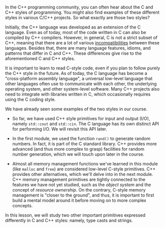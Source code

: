 In the C++ programming community, you can often hear about the C and C++ styles of programming. 
You might also find examples of these different styles in various C/C++ projects.
So what exactly are those two styles?

Initially, the C++ language was developed as an extension of the C language.
Even as of today, most of the code written in C can also be compiled by C++ compilers.
However, in general, C is not a strict subset of C++, meaning that 
there are a lot of various [incompatibilities](https://en.wikipedia.org/wiki/Compatibility_of_C_and_C%2B%2B) 
between these languages.
Besides that, there are many language features, idioms, and patterns that differ in C and C++.
These differences give rise to the aforementioned C and C++ styles.

It is important to learn to read C-style code, even if you plan to follow purely the C++ style in the future.
As of today, the C language has become a "cross-platform assembly language",
a universal low-level language that other languages often use to communicate
with each other, the underlying operating system, and other system-level software.
Many C++ projects also need to integrate with libraries written in C,
which occasionally requires using the C coding style.

We have already seen some examples of the two styles in our course.

- So far, we have used C++ style primitives for input and output (I/O), 
  namely `std::cout` and `std::cin`.
  The C language has its own distinct API for performing I/O. 
  We will revisit this API later. 

- In the first module, we used the function `rand()` to generate random numbers. 
  In fact, it is part of the C standard library. C++ provides more advanced
  (and thus more complex to grasp) facilities for random number generation, 
  which we will touch upon later in the course.

- Almost all memory management functions we've learned in this module
  (like `malloc` and `free`) are considered low-level C-style primitives. 
  C++ provides other alternatives, which we'll delve into in the next module. 
  C++ memory management primitives are tightly connected to the
  features we have not yet studied, such as the _object system_ and the concept of _resource ownership_. 
  On the contrary, C-style memory management is "closer to the ground", 
  and thus, it is important to first build a mental model around it before moving on to more complex concepts.

In this lesson, we will study two other important primitives
expressed differently in C and C++ styles: namely, type casts and strings.
